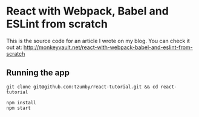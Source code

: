 # React with Webpack, Babel and ESLint from scratch

This is the source code for an article I wrote on my blog. You can check it out at: http://monkeyvault.net/react-with-webpack-babel-and-eslint-from-scratch

## Running the app

```
git clone git@github.com:tzumby/react-tutorial.git && cd react-tutorial
```

```
npm install
npm start
```
